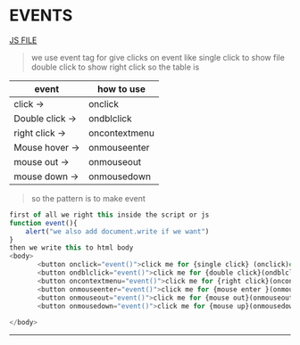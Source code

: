 # EVENTS
[JS FILE](./25-events.md)
> we use event tag for give clicks on event 
like 
single click to show file 
double click to show 
right click 
so  the table is 

 | event | how to use |
 |-------|------------|
 |click  ->| onclick |
 |Double click ->| ondblclick|
 |right click ->| oncontextmenu|
 |Mouse hover ->| onmouseenter |
 |mouse out -> | onmouseout|
 |mouse down ->| onmousedown|
 
 > so the pattern is to make event 
```javascript
first of all we right this inside the script or js
function event(){
    alert("we also add document.write if we want")
}
then we write this to html body
<body>
       <button onclick="event()">click me for {single click} (onclick)event</button> 
       <button ondblclick="event()">click me for {double click}(ondblclick)event</button>
       <button oncontextmenu="event()">click me for {right click}(oncontextmenu)event</button>
       <button onmouseenter="event()">click me for {mouse enter }(onmouseenter)event</button>
       <button onmouseout="event()">click me for {mouse out}(onmouseout)event</button>
       <button onmousedown="event()">click me for {mouse up}(onmousedown)event</button>
      
</body>
```
---
